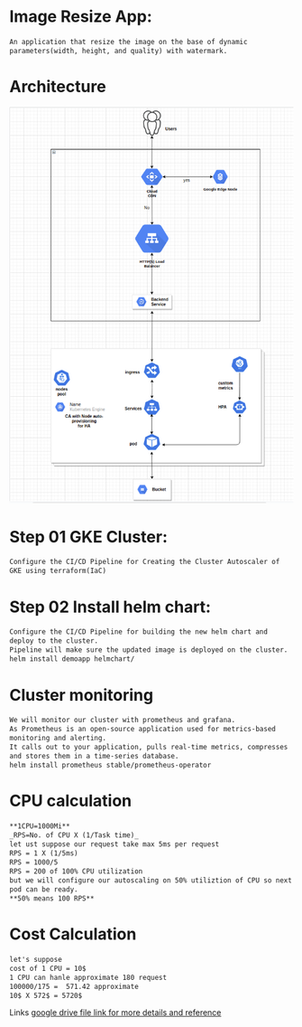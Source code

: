 
# Image Resize App:
    An application that resize the image on the base of dynamic parameters(width, height, and quality) with watermark.

# Architecture
![](AssessmentImage.png)

# Step 01 GKE Cluster: 
    Configure the CI/CD Pipeline for Creating the Cluster Autoscaler of GKE using terraform(IaC)

# Step 02 Install helm chart: 
    Configure the CI/CD Pipeline for building the new helm chart and deploy to the cluster.
    Pipeline will make sure the updated image is deployed on the cluster.
    helm install demoapp helmchart/

# Cluster monitoring
    We will monitor our cluster with prometheus and grafana. 
    As Prometheus is an open-source application used for metrics-based monitoring and alerting. 
    It calls out to your application, pulls real-time metrics, compresses and stores them in a time-series database.
    helm install prometheus stable/prometheus-operator

# CPU calculation
    **1CPU=1000Mi**
    _RPS=No. of CPU X (1/Task time)_
    let ust suppose our request take max 5ms per request
    RPS = 1 X (1/5ms)
    RPS = 1000/5
    RPS = 200 of 100% CPU utilization
    but we will configure our autoscaling on 50% utiliztion of CPU so next pod can be ready.
    **50% means 100 RPS**

# Cost Calculation 

    let's suppose
    cost of 1 CPU = 10$
    1 CPU can hanle approximate 180 request
    100000/175 =  571.42 approximate
    10$ X 572$ = 5720$


Links
    [google drive file link for more details and reference](https://drive.google.com/file/d/14UIs5vMRdAosR5jAH_6mpBYLLPzLMkA2/view "Detail of READM Detail")
